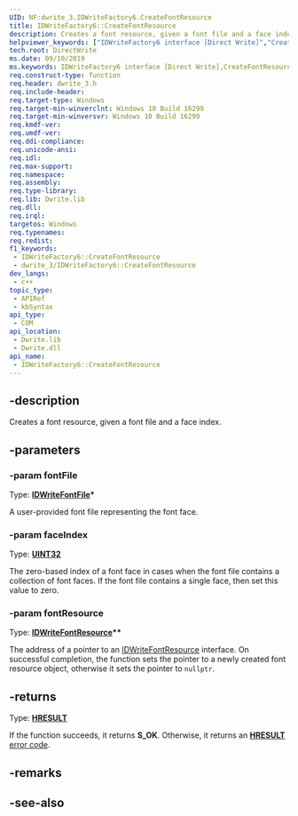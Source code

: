 ```yaml
---
UID: NF:dwrite_3.IDWriteFactory6.CreateFontResource
title: IDWriteFactory6::CreateFontResource
description: Creates a font resource, given a font file and a face index.
helpviewer_keywords: ["IDWriteFactory6 interface [Direct Write]","CreateFontResource method","IDWriteFactory6.CreateFontResource","IDWriteFactory6::CreateFontResource","CreateFontResource","CreateFontResource method [Direct Write]","CreateFontResource method [Direct Write]","IDWriteFactory6 interface","directwrite.idwritefactory6_createfontresource","dwrite_3/IDWriteFactory6::CreateFontResource"]
tech.root: DirectWrite
ms.date: 09/10/2019
ms.keywords: IDWriteFactory6 interface [Direct Write],CreateFontResource method, IDWriteFactory6.CreateFontResource, IDWriteFactory6::CreateFontResource, CreateFontResource, CreateFontResource method [Direct Write], CreateFontResource method [Direct Write],IDWriteFactory6 interface, directwrite.idwritefactory6_createfontresource, dwrite_3/IDWriteFactory6::CreateFontResource
req.construct-type: function
req.header: dwrite_3.h
req.include-header: 
req.target-type: Windows
req.target-min-winverclnt: Windows 10 Build 16299
req.target-min-winversvr: Windows 10 Build 16299
req.kmdf-ver: 
req.umdf-ver: 
req.ddi-compliance: 
req.unicode-ansi: 
req.idl: 
req.max-support: 
req.namespace: 
req.assembly: 
req.type-library: 
req.lib: Dwrite.lib
req.dll: 
req.irql: 
targetos: Windows
req.typenames: 
req.redist: 
f1_keywords:
 - IDWriteFactory6::CreateFontResource
 - dwrite_3/IDWriteFactory6::CreateFontResource
dev_langs:
 - c++
topic_type:
 - APIRef
 - kbSyntax
api_type:
 - COM
api_location:
 - Dwrite.lib
 - Dwrite.dll
api_name:
 - IDWriteFactory6::CreateFontResource
---
```


## -description

Creates a font resource, given a font file and a face index.

## -parameters

### -param fontFile

Type: **[IDWriteFontFile](../dwrite/nn-dwrite-idwritefontfile.md)\***

A user-provided font file representing the font face.

### -param faceIndex

Type: **[UINT32](/windows/win32/winprog/windows-data-types)**

The zero-based index of a font face in cases when the font file contains a collection of font faces. If the font file contains a single face, then set this value to zero.

### -param fontResource

Type: **[IDWriteFontResource](./nn-dwrite_3-idwritefontresource.md)\*\***

The address of a pointer to an [IDWriteFontResource](./nn-dwrite_3-idwritefontresource.md) interface. On successful completion, the function sets the pointer to a newly created font resource object, otherwise it sets the pointer to `nullptr`.

## -returns

Type: **[HRESULT](/windows/win32/com/structure-of-com-error-codes)**

If the function succeeds, it returns **S_OK**. Otherwise, it returns an [**HRESULT**](/windows/win32/com/structure-of-com-error-codes) [error code](/windows/win32/com/com-error-codes-10).

## -remarks

## -see-also
